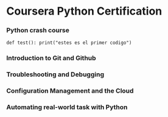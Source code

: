# Coursera Python Certification

### Python crash course
`def test():
	print("estes es el primer codigo")`

### Introduction to Git and Github

### Troubleshooting and Debugging

### Configuration Management and the Cloud

### Automating real-world task with Python

